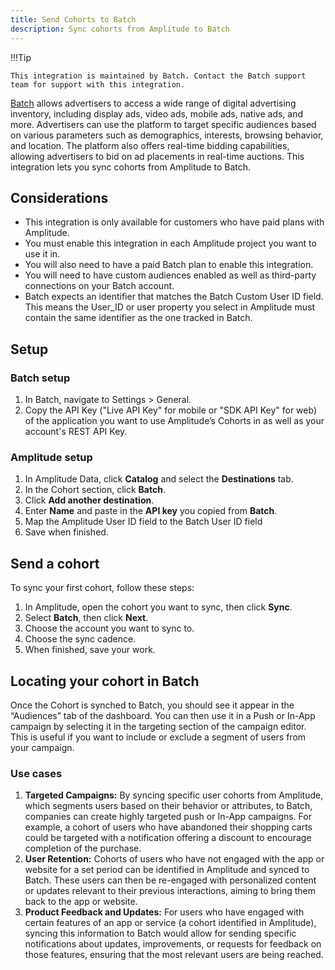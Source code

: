 ```yaml
---
title: Send Cohorts to Batch
description: Sync cohorts from Amplitude to Batch
---
```


!!!Tip

    This integration is maintained by Batch. Contact the Batch support team for support with this integration. 

[Batch](https://batch.com/) allows advertisers to access a wide range of digital advertising inventory, including display ads, video ads, mobile ads, native ads, and more. Advertisers can use the platform to target specific audiences based on various parameters such as demographics, interests, browsing behavior, and location. The platform also offers real-time bidding capabilities, allowing advertisers to bid on ad placements in real-time auctions. This integration lets you sync cohorts from Amplitude to Batch.  

## Considerations

- This integration is only available for customers who have paid plans with Amplitude.
- You must enable this integration in each Amplitude project you want to use it in.
- You will also need to have a paid Batch plan to enable this integration.
- You will need to have custom audiences enabled as well as third-party connections on your Batch account.
- Batch expects an identifier that matches the Batch Custom User ID field. This means the User_ID or user property you select in Amplitude must contain the same identifier as the one tracked in Batch.

## Setup

### Batch setup

1. In Batch, navigate to Settings > General.
2. Copy the API Key ("Live API Key" for mobile or "SDK API Key" for web) of the application you want to use Amplitude’s Cohorts in as well as your account's REST API Key.

### Amplitude setup

1. In Amplitude Data, click **Catalog** and select the **Destinations** tab.
2. In the Cohort section, click **Batch**.
3. Click **Add another destination**.
4. Enter **Name** and paste in the **API key** you copied from **Batch**.
5. Map the Amplitude User ID field to the Batch User ID field
6. Save when finished.

## Send a cohort

To sync your first cohort, follow these steps:

1. In Amplitude, open the cohort you want to sync, then click **Sync**.
2. Select **Batch**, then click **Next**.
3. Choose the account you want to sync to.
4. Choose the sync cadence.
5. When finished, save your work.

## Locating your cohort in Batch

Once the Cohort is synched to Batch, you should see it appear in the “Audiences” tab of the dashboard. You can then use it in a Push or In-App campaign by selecting it in the targeting section of the campaign editor. This is useful if you want to include or exclude a segment of users from your campaign.

### Use cases

1. **Targeted Campaigns:** By syncing specific user cohorts from Amplitude, which segments users based on their behavior or attributes, to Batch, companies can create highly targeted push  or In-App campaigns. For example, a cohort of users who have abandoned their shopping carts could be targeted with a notification offering a discount to encourage completion of the purchase.
2. **User Retention:** Cohorts of users who have not engaged with the app or website for a set period can be identified in Amplitude and synced to Batch. These users can then be re-engaged with personalized content or updates relevant to their previous interactions, aiming to bring them back to the app or website.
3. **Product Feedback and Updates:** For users who have engaged with certain features of an app or service (a cohort identified in Amplitude), syncing this information to Batch would allow for sending specific notifications about updates, improvements, or requests for feedback on those features, ensuring that the most relevant users are being reached.
